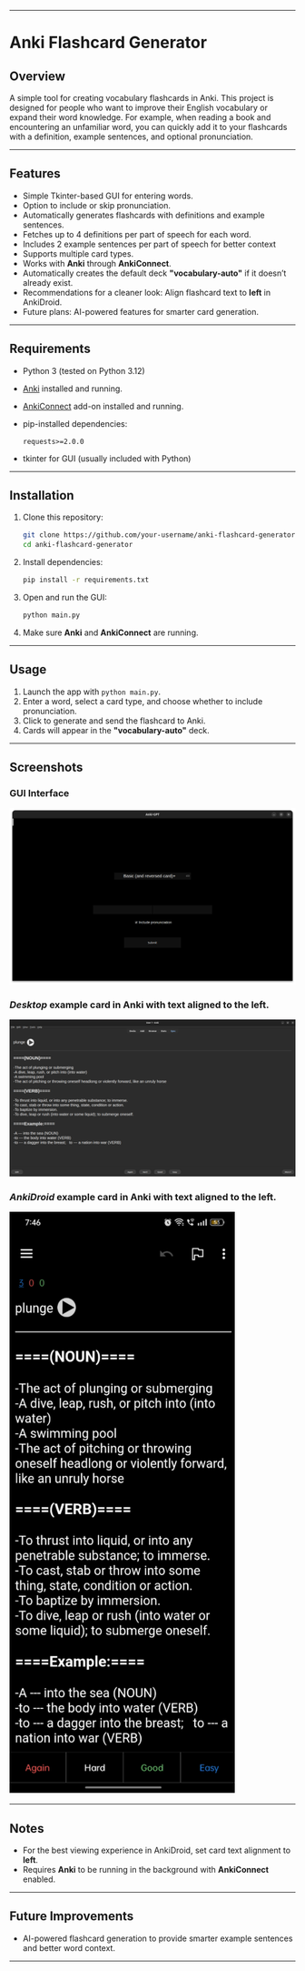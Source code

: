 
---

# Anki Flashcard Generator

## Overview

A simple tool for creating vocabulary flashcards in Anki. This project is designed for people who want to improve their English vocabulary or expand their word knowledge. For example, when reading a book and encountering an unfamiliar word, you can quickly add it to your flashcards with a definition, example sentences, and optional pronunciation.

---

## Features

* Simple Tkinter-based GUI for entering words.
* Option to include or skip pronunciation.
* Automatically generates flashcards with definitions and example sentences.
* Fetches up to 4 definitions per part of speech for each word.
* Includes 2 example sentences per part of speech for better context
* Supports multiple card types.
* Works with **Anki** through **AnkiConnect**.
* Automatically creates the default deck **"vocabulary-auto"** if it doesn’t already exist.
* Recommendations for a cleaner look: Align flashcard text to **left** in AnkiDroid.
* Future plans: AI-powered features for smarter card generation.

---

## Requirements

* Python 3 (tested on Python 3.12)
* [Anki](https://apps.ankiweb.net/) installed and running.
* [AnkiConnect](https://ankiweb.net/shared/info/2055492159) add-on installed and running.
* pip-installed dependencies:

  ```
  requests>=2.0.0
  ```
* tkinter for GUI (usually included with Python)

---

## Installation

1. Clone this repository:

   ```bash
   git clone https://github.com/your-username/anki-flashcard-generator.git
   cd anki-flashcard-generator
   ```
2. Install dependencies:

   ```bash
   pip install -r requirements.txt
   ```
3. Open and run the GUI:

   ```bash
   python main.py
   ```
4. Make sure **Anki** and **AnkiConnect** are running.

---

## Usage

1. Launch the app with `python main.py`.
2. Enter a word, select a card type, and choose whether to include pronunciation.
3. Click to generate and send the flashcard to Anki.
4. Cards will appear in the **"vocabulary-auto"** deck.

---

## Screenshots

### GUI Interface

![GUI Screenshot](screenshots/AnkiGpt_GUI.png)


### *Desktop* example card in Anki with text aligned to the left.

![Desktop example card](screenshots/card_format.png)


### *AnkiDroid* example card in Anki with text aligned to the left.

![AnkiDroid example card](screenshots/AnkiDroid_screenshot.png)

---

## Notes

* For the best viewing experience in AnkiDroid, set card text alignment to **left**.
* Requires **Anki** to be running in the background with **AnkiConnect** enabled.

---

## Future Improvements

* AI-powered flashcard generation to provide smarter example sentences and better word context.

---

